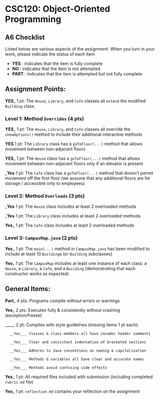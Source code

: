 # CSC120: Object-Oriented Programming
## A6 Checklist

Listed below are various aspects of the assignment.  When you turn in your work, please indicate the status of each item

- **YES** : indicates that the item is fully complete
- **NO** : indicates that the item is not attempted
- **PART** : indicates that the item is attempted but not fully complete


## Assignment Points:

__YES___ 1 pt: The `House`, `Library`, and `Cafe` classes all `extend` the modified `Building` class.

### Level 1: Method `Overrides` (4 pts)

__YES___ 1 pt: The `House`, `Library`, and `Cafe` classes all override the `showOptions()` method to include their additional interactive methods

__YES__ 1 pt: The `Library` class has a `goToFloor(...)` method that allows movement between non-adjacent floors

__YES___ 1 pt: The `House` class has a `goToFloor(...)` method that allows movement between non-adjacent floors only if an elevator is present

___Yes__ 1 pt: The `Cafe` class has a `goToFloor(...)` method that doesn't permit movement off the first floor (we assume that any additional floors are for storage / accessible only to employees)

### Level 2: Method `Overloads` (3 pts)

___Yes__ 1 pt: The `House` class includes at least 2 overloaded methods

___Yes__ 1 pt: The `Library` class includes at least 2 overloaded methods

__Yes___ 1 pt: The `Cafe` class includes at least 2 overloaded methods

### Level 3: `CampusMap.java` (2 pts)

__Yes___ 1 pt: The `main(...)` method in `CampusMap.java` has been modified to include at least 10 `Building`s (or `Building` subclasses)

__Yes___ 1 pt: The `CampusMap` includes at least one instance of each class: a `House`, a `Library`, a `Cafe`, and a `Building` (demonstrating that each constructor works as expected)



## General Items:

__Part___ 4 pts: Programs compile without errors or warnings

__Yes___ 2 pts: Executes fully & consistently without crashing (exception/freeze)

_____ 2 pt: Complies with style guidelines (missing items 1 pt each):

      __Yes___ Classes & class members all have Javadoc header comments

      __Yes___ Clear and consistent indentation of bracketed sections

      __Yes___ Adheres to Java conventions on naming & capitalization

      __Yes___ Methods & variables all have clear and accurate names

      __Yes___ Methods avoid confusing side effects

__Yes___ 1 pt: All required files included with submission (including completed `rubric.md` file)

__Yes___ 1 pt: `reflection.md` contains your reflection on the assignment
